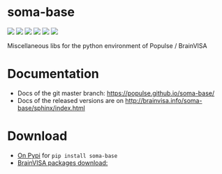 # soma-base
[//]: [![](https://travis-ci.org/populse/soma-base.svg?branch=master)](https://travis-ci.org/populse/soma-base)
[![](https://ci.appveyor.com/api/projects/status/ddfnffj4kq2msi1u?svg=true)](https://ci.appveyor.com/project/denisri/soma-base/branch/master)
[![](https://codecov.io/github/populse/soma-base/coverage.svg?branch=master)](https://codecov.io/github/populse/soma-base)
[![](https://img.shields.io/badge/license-CeCILL--B-blue.svg)](https://github.com/populse/soma-base/blob/master/LICENSE.en)
[![](https://img.shields.io/pypi/v/soma-base.svg)](https://pypi.python.org/pypi/soma-base/)
[![](https://img.shields.io/badge/python-3.6%2C%203.7%2C%203.8%2C%203.9%2C%203.10%2C%203.11-yellow.svg)](#)
[![](https://img.shields.io/badge/platform-Linux%2C%20OSX%2C%20Windows-orange.svg)](#)

Miscellaneous libs for the python environment of Populse / BrainVISA

# Documentation

* Docs of the git master branch: https://populse.github.io/soma-base/
* Docs of the released versions are on http://brainvisa.info/soma-base/sphinx/index.html

# Download

* [On Pypi](https://pypi.org/project/soma-base/) for `pip install soma-base`
* [BrainVISA packages download:](http://brainvisa.info/web/download.html)
